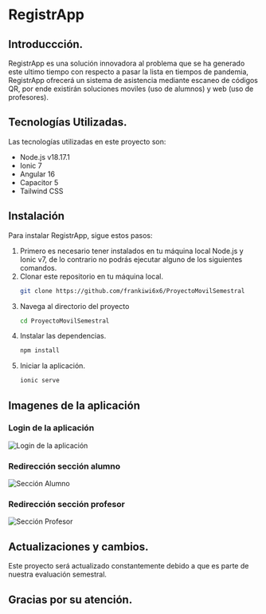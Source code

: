 # RegistrApp

## Introduccción.
RegistrApp es una solución innovadora al problema que se ha generado este ultimo tiempo con respecto a pasar la lista en tiempos de pandemia, 
RegistrApp ofrecerá un sistema de asistencia mediante escaneo de códigos QR, por ende existirán soluciones moviles (uso de alumnos) y web (uso de profesores).

## Tecnologías Utilizadas.
Las tecnologías utilizadas en este proyecto son:
- Node.js v18.17.1
- Ionic 7
- Angular 16
- Capacitor 5
- Tailwind CSS

## Instalación

Para instalar RegistrApp, sigue estos pasos:

1. Primero es necesario tener instalados en tu máquina local Node.js y Ionic v7, de lo contrario no podrás ejecutar alguno de los siguientes comandos. 
2. Clonar este repositorio en tu máquina local.
     ```bash
     git clone https://github.com/frankiwi6x6/ProyectoMovilSemestral
     ```
3. Navega al directorio del proyecto
     ```bash
     cd ProyectoMovilSemestral
     ```
4. Instalar las dependencias.
     ```bash
     npm install
     ```
5. Iniciar la aplicación.
     ```bash
     ionic serve
     ```
     
## Imagenes de la aplicación
### Login de la aplicación
![Login de la aplicación](https://cdn.discordapp.com/attachments/687817381485346846/1159219989816025159/image.png?ex=65303abe&is=651dc5be&hm=de9aa5a192f75b5aca7b0b050123307fda1a5f3515e78ce652835780af482ec4&)
### Redirección sección alumno
![Sección Alumno](https://cdn.discordapp.com/attachments/687817381485346846/1159221563162378352/image.png?ex=65303c35&is=651dc735&hm=8f7dda6df248f12f5d6298d9f563dfb43b3bec79c44b21aa27256dcf170e129e&)
### Redirección sección profesor
![Sección Profesor](https://cdn.discordapp.com/attachments/687817381485346846/1159222979541073950/image.png?ex=65303d87&is=651dc887&hm=4e9c81bc37257918a1b76dcffce6088105958b0f298b7f68cdfd8525ac3a3339&)

## Actualizaciones y cambios.
Este proyecto será actualizado constantemente debido a que es parte de nuestra evaluación semestral.

## Gracias por su atención.
